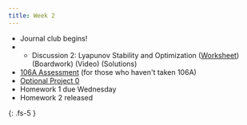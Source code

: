 ```yaml
---
title: Week 2
---
```

- Journal club begins!
- - Discussion 2: Lyapunov Stability and Optimization ([Worksheet](https://ucb-ee106.github.io/106b-sp24site/assets/disc/disc2_lyapunov.pdf)) (Boardwork) (Video) (Solutions)
- [106A Assessment](assets/misc/106a_assignment.pdf) (for those who haven't taken 106A)
- [Optional Project 0](assets/proj/proj0.pdf)
- Homework 1 due Wednesday
- Homework 2 released

{: .fs-5 }
